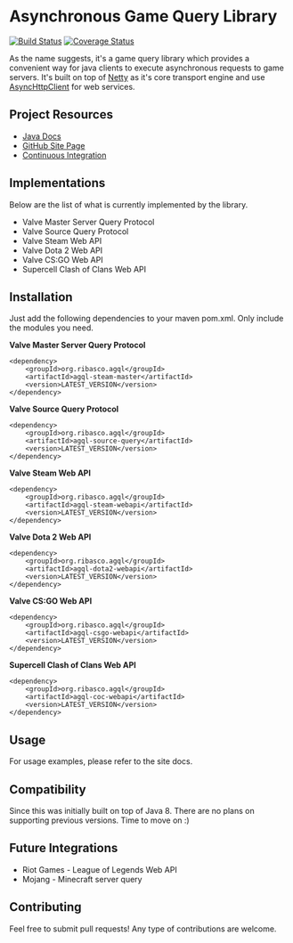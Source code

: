 Asynchronous Game Query Library
===============================

[![Build Status](https://travis-ci.org/ribasco/async-gamequery-lib.svg?branch=master)](https://travis-ci.org/ribasco/async-gamequery-lib) [![Coverage Status](https://coveralls.io/repos/github/ribasco/async-gamequery-lib/badge.svg)](https://coveralls.io/github/ribasco/async-gamequery-lib)

As the name suggests, it's a game query library which provides a convenient way for java clients to execute asynchronous requests to game servers. It's built on top of [Netty](https://github.com/netty/netty) as it's core transport engine and use [AsyncHttpClient](https://github.com/AsyncHttpClient/async-http-client) for web services.

Project Resources
-------------

* [Java Docs](https://ribasco.github.io/async-gamequery-lib/apidocs)
* [GitHub Site Page](https://ribasco.github.io/async-gamequery-lib/)
* [Continuous Integration](https://travis-ci.org/ribasco/async-gamequery-lib)

Implementations
----------------
 
Below are the list of what is currently implemented by the library.

* Valve Master Server Query Protocol
* Valve Source Query Protocol
* Valve Steam Web API
* Valve Dota 2 Web API
* Valve CS:GO Web API 
* Supercell Clash of Clans Web API
 
Installation
------------

Just add the following dependencies to your maven pom.xml. Only include the modules you need. 

**Valve Master Server Query Protocol**

```
<dependency>
    <groupId>org.ribasco.agql</groupId>
    <artifactId>agql-steam-master</artifactId>
    <version>LATEST_VERSION</version>
</dependency>
```

**Valve Source Query Protocol**

```
<dependency>
    <groupId>org.ribasco.agql</groupId>
    <artifactId>agql-source-query</artifactId>
    <version>LATEST_VERSION</version>
</dependency>
```

**Valve Steam Web API**

```
<dependency>
    <groupId>org.ribasco.agql</groupId>
    <artifactId>agql-steam-webapi</artifactId>
    <version>LATEST_VERSION</version>
</dependency>
```

**Valve Dota 2 Web API**

```
<dependency>
    <groupId>org.ribasco.agql</groupId>
    <artifactId>agql-dota2-webapi</artifactId>
    <version>LATEST_VERSION</version>
</dependency>
```

**Valve CS:GO Web API**

```
<dependency>
    <groupId>org.ribasco.agql</groupId>
    <artifactId>agql-csgo-webapi</artifactId>
    <version>LATEST_VERSION</version>
</dependency>
```

**Supercell Clash of Clans Web API**

```
<dependency>
    <groupId>org.ribasco.agql</groupId>
    <artifactId>agql-coc-webapi</artifactId>
    <version>LATEST_VERSION</version>
</dependency>
```

Usage
------------

For usage examples, please refer to the site docs.

Compatibility
-------------

Since this was initially built on top of Java 8. There are no plans on supporting previous versions. Time to move on :)

Future Integrations
--------------------

* Riot Games - League of Legends Web API
* Mojang - Minecraft server query  

Contributing
------------

Feel free to submit pull requests! Any type of contributions are welcome. 